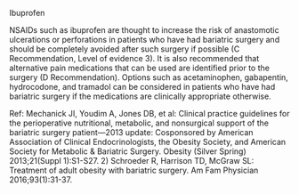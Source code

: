 Ibuprofen

NSAIDs such as ibuprofen are thought to increase the risk of anastomotic ulcerations or perforations in patients who have had bariatric surgery and should be completely avoided after such surgery if possible (C Recommendation, Level of evidence 3). It is also recommended that alternative pain medications that can be used are identified prior to the surgery (D Recommendation). Options such as acetaminophen, gabapentin, hydrocodone, and tramadol can be considered in patients who have had bariatric surgery if the medications are clinically appropriate otherwise.

Ref: Mechanick JI, Youdim A, Jones DB, et al: Clinical practice guidelines for the perioperative nutritional, metabolic, and nonsurgical support of the bariatric surgery patient—2013 update: Cosponsored by American Association of Clinical Endocrinologists, the Obesity Society, and American Society for Metabolic & Bariatric Surgery. Obesity (Silver Spring) 2013;21(Suppl 1):S1-S27.  2) Schroeder R, Harrison TD, McGraw SL: Treatment of adult obesity with bariatric surgery. Am Fam Physician 2016;93(1):31-37.